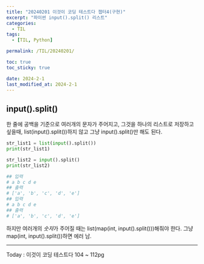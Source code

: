 ```yaml
---
title: "20240201 이것이 코딩 테스트다 챕터4(구현)"
excerpt: "파이썬 input().split() 리스트"
categories:
  - TIL
tags:
  - [TIL, Python]

permalink: /TIL/20240201/

toc: true
toc_sticky: true

date: 2024-2-1
last_modified_at: 2024-2-1
---
```


## input().split()
한 줄에 공백을 기준으로 여러개의 문자가 주어지고, 그것을 하나의 리스트로 저장하고 싶을때, list(input().split())하지 않고 그냥 input().split()만 해도 된다.

```python
str_list1 = list(input().split())
print(str_list1)

str_list2 = input().split()
print(str_list2)

## 입력
# a b c d e
## 출력
# ['a', 'b', 'c', 'd', 'e']
## 입력
# a b c d e
## 출력
# ['a', 'b', 'c', 'd', 'e']
```

하지만 여러개의 *숫자*가 주어질 때는 list(map(int, input().split()))해줘야 한다. 그냥 map(int, input().split())하면 에러 남.

<hr>
Today : 이것이 코딩 테스트다 104 ~ 112pg
